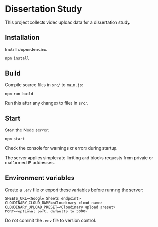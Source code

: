# Dissertation Study

This project collects video upload data for a dissertation study.

## Installation

Install dependencies:

```bash
npm install
```

## Build

Compile source files in `src/` to `main.js`:

```bash
npm run build
```

Run this after any changes to files in `src/`.

## Start

Start the Node server:

```bash
npm start
```

Check the console for warnings or errors during startup.

The server applies simple rate limiting and blocks requests from private or malformed IP addresses.

## Environment variables

Create a `.env` file or export these variables before running the server:

```
SHEETS_URL=<Google Sheets endpoint>
CLOUDINARY_CLOUD_NAME=<Cloudinary cloud name>
CLOUDINARY_UPLOAD_PRESET=<Cloudinary upload preset>
PORT=<optional port, defaults to 3000>
```

Do not commit the `.env` file to version control.
